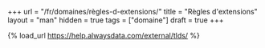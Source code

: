+++
url = "/fr/domaines/règles-d-extensions/"
title = "Règles d'extensions"
layout = "man"
hidden = true
tags = ["domaine"]
draft = true
+++

{% load_url https://help.alwaysdata.com/external/tlds/ %}

